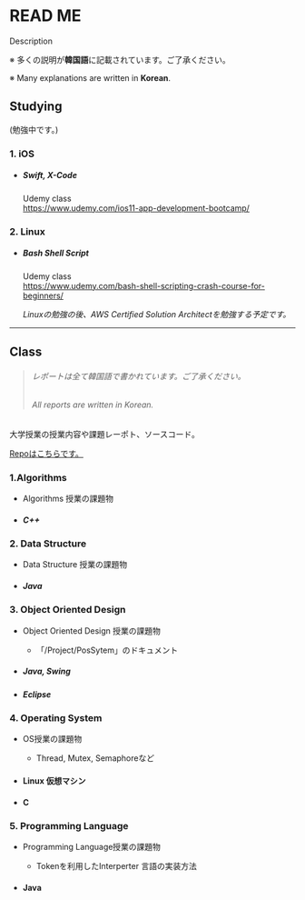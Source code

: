 READ ME
==
Description

※ 多くの説明が**韓国語**に記載されています。ご了承ください。

※ Many explanations are written in **Korean**.

Studying
--

(勉強中です。)

### 1. iOS

- ##### Swift, X-Code

  Udemy class  
  <https://www.udemy.com/ios11-app-development-bootcamp/>

### 2. Linux

- ##### Bash Shell Script

  Udemy class  
  <https://www.udemy.com/bash-shell-scripting-crash-course-for-beginners/>

  *Linuxの勉強の後、AWS Certified Solution Architectを勉強する予定です。*

***
Class
--
> ###### レポートは全て韓国語で書かれています。ご了承ください。
> ###### All reports are written in Korean.

大学授業の授業内容や課題レーポト、ソースコード。

[Repoはこちらです。](https://github.com/Yoodahun/Studied-in-University)

### 1.Algorithms

- Algorithms 授業の課題物
- ##### C++

### 2. Data Structure
- Data Structure 授業の課題物
- ##### Java

### 3. Object Oriented Design
- Object Oriented Design 授業の課題物

  * 「/Project/PosSytem」のドキュメント
- ##### Java, Swing
- ##### Eclipse

### 4. Operating System

- OS授業の課題物

  - Thread, Mutex, Semaphoreなど
- #### Linux 仮想マシン
- #### C

### 5. Programming Language
- Programming Language授業の課題物

  - Tokenを利用したInterperter 言語の実装方法

- #### Java

